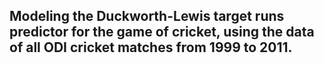 ## Modeling the Duckworth-Lewis target runs predictor for the game of cricket, using the data of all ODI cricket matches from 1999 to 2011.
